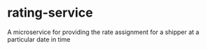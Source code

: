 # rating-service
A microservice for providing the rate assignment for a shipper at a particular date in time
